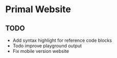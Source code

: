 # Primal Website

## TODO
* Add syntax highlight for reference code blocks
* Todo improve playground output
* Fix mobile version website